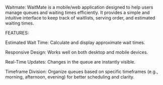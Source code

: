 Waitmate:
WaitMate is a mobile/web application designed to help users manage queues and waiting times efficiently. 
It provides a simple and intuitive interface to keep track of waitlists, serving order, and estimated waiting times.

FEATURES:

Estimated Wait Time: Calculate and display approximate wait times.

Responsive Design: Works well on both desktop and mobile devices.

Real-Time Updates: Changes in the queue are instantly visible.

Timeframe Division: Organize queues based on specific timeframes (e.g., morning, afternoon, evening) for better scheduling and clarity.


